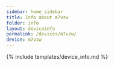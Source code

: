 ```yaml
---
sidebar: home_sidebar
title: Info about m7vzw
folder: info
layout: deviceinfo
permalink: /devices/m7vzw/
device: m7vzw
---
```

{% include templates/device_info.md %}
